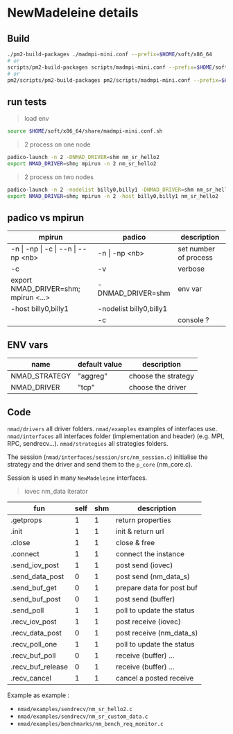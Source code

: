 # NewMadeleine details

## Build

```bash
./pm2-build-packages ./madmpi-mini.conf --prefix=$HOME/soft/x86_64
# or
scripts/pm2-build-packages scripts/madmpi-mini.conf --prefix=$HOME/soft/x86_64
# or
pm2/scripts/pm2-build-packages pm2/scripts/madmpi-mini.conf --prefix=$HOME/soft/x86_64
```

## run tests

<!-- PM2_ROOT=$HOME/pm2 ./nmad-test.sh tests shm localhost localhost -->

> load env

```bash
source $HOME/soft/x86_64/share/madmpi-mini.conf.sh
```

> 2 process on one node

```bash
padico-launch -n 2 -DNMAD_DRIVER=shm nm_sr_hello2
export NMAD_DRIVER=shm; mpirun -n 2 nm_sr_hello2
```

> 2 process on two nodes

```bash
padico-launch -n 2 -nodelist billy0,billy1 -DNMAD_DRIVER=shm nm_sr_hello2
export NMAD_DRIVER=shm; mpirun -n 2 -host billy0,billy1 nm_sr_hello2
```

<!-- --map-by ppr:1:core hostname -->

## padico vs mpirun

| mpirun                                 | padico                  | description           |
| -------------------------------------- | ----------------------- | --------------------- |
| -n \| -np \| -c \| --n \| --np \<nb\>  | -n \| -np \<nb\>        | set number of process |
| -c                                     | -v                      | verbose               |
| export NMAD_DRIVER=shm; mpirun \<...\> | -DNMAD_DRIVER=shm       | env var               |
| -host billy0,billy1                    | -nodelist billy0,billy1 |                       |
|                                        | -c                      | console ?             |

## ENV vars

| name          | default value | description         |
| ------------- | ------------- | ------------------- |
| NMAD_STRATEGY | "aggreg"      | choose the strategy |
| NMAD_DRIVER   | "tcp"         | choose the driver   |

## Code

`nmad/drivers` all driver folders.
`nmad/examples` examples of interfaces use.
`nmad/interfaces` all interfaces folder (implementation and header) (e.g. MPI, RPC, sendrecv...).
`nmad/strategies` all strategies folders.

The session (`nmad/interfaces/session/src/nm_session.c`) initialise the strategy and the driver and send them to the `p_core` (nm_core.c).

Session is used in many `NewMadeleine` interfaces.

> iovec
> nm_data iterator

| fun               | self | shm | description               |
| ----------------- | ---- | --- | ------------------------- |
| .getprops         | 1    | 1   | return properties         |
| .init             | 1    | 1   | init & return url         |
| .close            | 1    | 1   | close & free              |
| .connect          | 1    | 1   | connect the instance      |
| .send_iov_post    | 1    | 1   | post send (iovec)         |
| .send_data_post   | 0    | 1   | post send (nm_data_s)     |
| .send_buf_get     | 0    | 1   | prepare data for post buf |
| .send_buf_post    | 0    | 1   | post send (buffer)        |
| .send_poll        | 1    | 1   | poll to update the status |
| .recv_iov_post    | 1    | 1   | post receive (iovec)      |
| .recv_data_post   | 0    | 1   | post receive (nm_data_s)  |
| .recv_poll_one    | 1    | 1   | poll to update the status |
| .recv_buf_poll    | 0    | 1   | receive (buffer) ...      |
| .recv_buf_release | 0    | 1   | receive (buffer) ...      |
| .recv_cancel      | 1    | 1   | cancel a posted receive   |

Example as example :

- `nmad/examples/sendrecv/nm_sr_hello2.c`
- `nmad/examples/sendrecv/nm_sr_custom_data.c`
- `nmad/examples/benchmarks/nm_bench_req_monitor.c`
